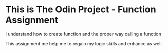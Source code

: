 # This is The Odin Project - Function Assignment

I understand how to create function and the proper way calling a function

This assignment me help me to regain my logic skills and enhance as well.
